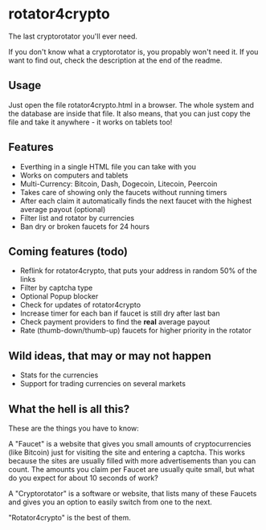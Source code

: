 # rotator4crypto
The last cryptorotator you'll ever need.

If you don't know what a cryptorotator is, you propably won't need it.
If you want to find out, check the description at the end of the readme.

## Usage
Just open the file rotator4crypto.html in a browser.
The whole system and the database are inside that file.
It also means, that you can just copy the file and take it anywhere - it works on tablets too!

## Features
- Everthing in a single HTML file you can take with you
- Works on computers and tablets
- Multi-Currency: Bitcoin, Dash, Dogecoin, Litecoin, Peercoin
- Takes care of showing only the faucets without running timers
- After each claim it automatically finds the next faucet with the highest average payout (optional)
- Filter list and rotator by currencies
- Ban dry or broken faucets for 24 hours

## Coming features (todo)
- Reflink for rotator4crypto, that puts your address in random 50% of the links
- Filter by captcha type
- Optional Popup blocker
- Check for updates of rotator4crypto
- Increase timer for each ban if faucet is still dry after last ban
- Check payment providers to find the **real** average payout
- Rate (thumb-down/thumb-up) faucets for higher priority in the rotator

## Wild ideas, that may or may not happen
- Stats for the currencies
- Support for trading currencies on several markets

## What the hell is all this?
These are the things you have to know:

A "Faucet" is a website that gives you small amounts of cryptocurrencies (like Bitcoin) just for visiting the site and entering a captcha.
This works because the sites are usually filled with more advertisements than you can count.
The amounts you claim per Faucet are usually quite small, but what do you expect for about 10 seconds of work?

A "Cryptorotator" is a software or website, that lists many of these Faucets and gives you an option to easily switch from one to the next.

"Rotator4crypto" is the best of them.
